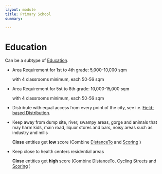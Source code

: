 ```yaml
---
layout: module
title: Primary School
summary: 

---
```


# Education
Can be a subtype of [Education]().

* Area Requirement for 1st to 4th grade: 5,000-10,000 sqm

  with 4 classrooms minimum, each 50-56 sqm

* Area Requirement for 5st to 8th grade: 10,000-15,000 sqm

  with 4 classrooms minimum, each 50-56 sqm

* Distribute with equal access from every point of the city, see i.e. [Field-based Distribution]().

* Keep away from dump site, river, swampy areas, gorge and animals that may harm kids, main road, liquor stores and bars, noisy areas such as industry and mills

  **Close** entities get **low** score (Combine [DistanceTo]() and [Scoring]() )

* Keep close to health centers residential areas
  
  **Close** entities get **high** score (Combine [DistanceTo](), [Cycling Streets]() and [Scoring]() )
  